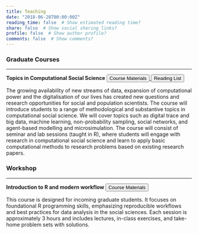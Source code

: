 ```yaml
---
title: Teaching
date: "2018-06-28T00:00:00Z"
reading_time: false  # Show estimated reading time?
share: false  # Show social sharing links?
profile: false  # Show author profile?
comments: false  # Show comments?
---
```


<head>
<meta name="viewport" content="width=device-width, initial-scale=1">
  <!-- Kube CSS -->
<link rel="stylesheet" href="/css/kube.min.css" type="text/css"/> 
<script src="https://ajax.googleapis.com/ajax/libs/jquery/3.6.0/jquery.min.js"></script>
<script src="https://maxcdn.bootstrapcdn.com/bootstrap/3.4.1/js/bootstrap.min.js"></script>
<style>
    ol li { margin-bottom: 20px;}
</style>
</head>

### Graduate Courses
<hr>

<b>Topics in Computational Social Science</b>
<a style="white-space: nowrap" href="/teaching/css/" target="_blank" rel="noopener noreferrer">
  <button type="button" class="btn btn-outline-primary">Course Materials</button>
</a>
<a style="white-space: nowrap" href="/media/teaching_materials/css_reading_list.pdf" target="_blank" rel="noopener noreferrer">
  <button type="button" class="btn btn-outline-primary">Reading List</button>
</a>

The growing availability of new streams of data, expansion of computational power and the digitalisation of our lives has created new questions and research opportunities for social and population scientists. The course will introduce students to a range of methodological and substantive topics in computational social science. We will cover topics such as digital trace and big data, machine learning, non-probability sampling, social networks, and agent-based modelling and microsimulation. The course will consist of seminar and lab sessions (taught in R), where students will engage with research in computational social science and learn to apply basic computational methods to research problems based on existing research papers.

### Workshop
<hr>

<b>Introduction to R and modern workflow</b>  <!-- Links to pubs, abstract, etc. -->
<a style="white-space: nowrap" href="/teaching/intro_r/" target="_blank" rel="noopener noreferrer">
<button type="button" class="btn btn-outline-primary">Course Materials</button> </a> 

This course is designed for incoming graduate students. It focuses on foundational R programming skills, emphasizing reproducible workflows
and best practices for data analysis in the social sciences. Each session is approximately 3 hours and includes lectures, in-class exercises,
and take-home problem sets with solutions.


